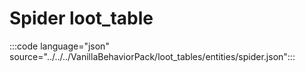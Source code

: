 # Spider loot_table

:::code language="json" source="../../../VanillaBehaviorPack/loot_tables/entities/spider.json":::